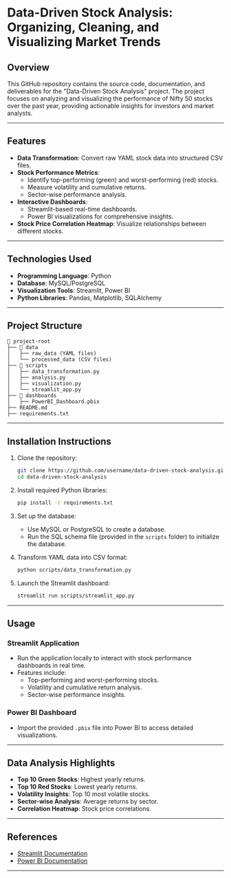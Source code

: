 # Data-Driven Stock Analysis: Organizing, Cleaning, and Visualizing Market Trends

## **Overview**
This GitHub repository contains the source code, documentation, and deliverables for the "Data-Driven Stock Analysis" project. The project focuses on analyzing and visualizing the performance of Nifty 50 stocks over the past year, providing actionable insights for investors and market analysts.

---

## **Features**
- **Data Transformation**: Convert raw YAML stock data into structured CSV files.
- **Stock Performance Metrics**:
  - Identify top-performing (green) and worst-performing (red) stocks.
  - Measure volatility and cumulative returns.
  - Sector-wise performance analysis.
- **Interactive Dashboards**:
  - Streamlit-based real-time dashboards.
  - Power BI visualizations for comprehensive insights.
- **Stock Price Correlation Heatmap**: Visualize relationships between different stocks.

---

## **Technologies Used**
- **Programming Language**: Python
- **Database**: MySQL/PostgreSQL
- **Visualization Tools**: Streamlit, Power BI
- **Python Libraries**: Pandas, Matplotlib, SQLAlchemy

---

## **Project Structure**
```
📁 project-root
├── 📁 data
│   ├── raw_data (YAML files)
│   └── processed_data (CSV files)
├── 📁 scripts
│   ├── data_transformation.py
│   ├── analysis.py
│   ├── visualization.py
│   └── streamlit_app.py
├── 📁 dashboards
│   ├── PowerBI_Dashboard.pbix
├── README.md
├── requirements.txt
```

---

## **Installation Instructions**
1. Clone the repository:
   ```bash
   git clone https://github.com/username/data-driven-stock-analysis.git
   cd data-driven-stock-analysis
   ```
2. Install required Python libraries:
   ```bash
   pip install -r requirements.txt
   ```
3. Set up the database:
   - Use MySQL or PostgreSQL to create a database.
   - Run the SQL schema file (provided in the `scripts` folder) to initialize the database.

4. Transform YAML data into CSV format:
   ```bash
   python scripts/data_transformation.py
   ```

5. Launch the Streamlit dashboard:
   ```bash
   streamlit run scripts/streamlit_app.py
   ```

---

## **Usage**
### **Streamlit Application**
- Run the application locally to interact with stock performance dashboards in real time.
- Features include:
  - Top-performing and worst-performing stocks.
  - Volatility and cumulative return analysis.
  - Sector-wise performance insights.

### **Power BI Dashboard**
- Import the provided `.pbix` file into Power BI to access detailed visualizations.

---

## **Data Analysis Highlights**
- **Top 10 Green Stocks**: Highest yearly returns.
- **Top 10 Red Stocks**: Lowest yearly returns.
- **Volatility Insights**: Top 10 most volatile stocks.
- **Sector-wise Analysis**: Average returns by sector.
- **Correlation Heatmap**: Stock price correlations.

---

## **References**
- [Streamlit Documentation](https://docs.streamlit.io/library/api-reference)
- [Power BI Documentation](https://docs.microsoft.com/en-us/power-bi/)

---

